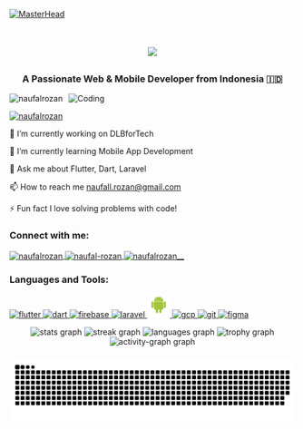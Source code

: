 [![MasterHead](https://camo.githubusercontent.com/9a25dbf27f91c354e0a9e85268104de67b6ada550d5a4830fee656d2b5d9143d/68747470733a2f2f692e70696e696d672e636f6d2f6f726967696e616c732f37372f63612f61332f37376361613332383834643733356434333961646534356261333766656166322e676966)](https://naufaldev.netlify.app/)

<h1 align="center">
    <img src="https://readme-typing-svg.herokuapp.com/?font=Fira+Code&size=28&center=true&vCenter=true&width=500&height=70&color=F7F7F7&pause=1000&duration=4000&lines=Hi+There!+👋;+I'm+Naufal+Rozan;" />
</h1>

<h3 align="center">A Passionate Web & Mobile Developer from Indonesia 🇮🇩</h3>
<img align="right" alt="Coding" width="400" src="https://media.giphy.com/media/qgQUggAC3Pfv687qPC/giphy.gif">

<p align="left">
  <img src="https://komarev.com/ghpvc/?username=naufalrozan&label=Profile%20views&color=0e75b6&style=flat" alt="naufalrozan" />
</p>

<p align="left">
  <a href="https://twitter.com/bernopal" target="blank">
    <img src="https://img.shields.io/twitter/follow/naufalrozan?logo=twitter&style=for-the-badge" alt="naufalrozan" />
  </a>
</p>

🔭 I’m currently working on DLBforTech

🌱 I’m currently learning Mobile App Development

💬 Ask me about Flutter, Dart, Laravel

📫 How to reach me naufall.rozan@gmail.com

⚡ Fun fact I love solving problems with code!

<h3 align="left">Connect with me:</h3>
<p align="left">
  <a href="https://twitter.com/bernopal" target="blank">
    <img align="center" src="https://raw.githubusercontent.com/rahuldkjain/github-profile-readme-generator/master/src/images/icons/Social/twitter.svg" alt="naufalrozan" height="30" width="40" />
  </a>
  <a href="https://linkedin.com/in/naufal-rozan" target="blank">
    <img align="center" src="https://raw.githubusercontent.com/rahuldkjain/github-profile-readme-generator/master/src/images/icons/Social/linked-in-alt.svg" alt="naufal-rozan" height="30" width="40" />
  </a>
  <a href="https://instagram.com/naufalrozan__" target="blank">
    <img align="center" src="https://raw.githubusercontent.com/rahuldkjain/github-profile-readme-generator/master/src/images/icons/Social/instagram.svg" alt="naufalrozan__" height="30" width="40" />
  </a>
</p>

<h3 align="left">Languages and Tools:</h3>
<p align="left">
  <a href="https://flutter.dev" target="_blank" rel="noreferrer">
    <img src="https://www.vectorlogo.zone/logos/flutterio/flutterio-icon.svg" alt="flutter" width="40" height="40"/>
  </a>
  <a href="https://dart.dev" target="_blank" rel="noreferrer">
    <img src="https://www.vectorlogo.zone/logos/dartlang/dartlang-icon.svg" alt="dart" width="40" height="40"/>
  </a>
  <a href="https://firebase.google.com/" target="_blank" rel="noreferrer">
    <img src="https://www.vectorlogo.zone/logos/firebase/firebase-icon.svg" alt="firebase" width="40" height="40"/>
  </a>
  <a href="https://laravel.com" target="_blank" rel="noreferrer">
    <img src="https://www.vectorlogo.zone/logos/laravel/laravel-icon.svg" alt="laravel" width="40" height="40"/>
  </a>
  <a href="https://developer.android.com" target="_blank" rel="noreferrer">
    <img src="https://raw.githubusercontent.com/devicons/devicon/master/icons/android/android-original-wordmark.svg" alt="android" width="40" height="40"/>
  </a>
  <a href="https://cloud.google.com" target="_blank" rel="noreferrer">
    <img src="https://www.vectorlogo.zone/logos/google_cloud/google_cloud-icon.svg" alt="gcp" width="40" height="40"/>
  </a>
  <a href="https://git-scm.com/" target="_blank" rel="noreferrer">
    <img src="https://www.vectorlogo.zone/logos/git-scm/git-scm-icon.svg" alt="git" width="40" height="40"/>
  </a>
  <a href="https://figma.com" target="_blank" rel="noreferrer">
    <img src="https://www.vectorlogo.zone/logos/figma/figma-icon.svg" alt="figma" width="40" height="40"/>
  </a>
</p>

<div align="center">
  <img src="https://github-readme-stats.vercel.app/api?username=naufalrozan&hide_title=false&hide_rank=false&show_icons=true&include_all_commits=true&count_private=true&disable_animations=false&theme=tokyonight&locale=en&hide_border=false&order=1" height="140" alt="stats graph"  />
  <img src="https://streak-stats.demolab.com?user=naufalrozan&locale=en&mode=daily&theme=tokyonight&hide_border=false&border_radius=5&order=3" height="140" alt="streak graph"  />
  <img src="https://github-readme-stats.vercel.app/api/top-langs?username=naufalrozan&locale=en&hide_title=false&layout=compact&card_width=320&langs_count=5&theme=tokyonight&hide_border=false&order=2" height="140" alt="languages graph"  />
  <img src="https://github-profile-trophy.vercel.app?username=naufalrozan&theme=tokyonight&column=-1&row=1&margin-w=8&margin-h=8&no-bg=false&no-frame=false&order=4" height="150" alt="trophy graph"  />
  <img src="https://github-readme-activity-graph.vercel.app/graph?username=naufalrozan&radius=16&theme=tokyo-night&area=true&order=5" height="300" alt="activity-graph graph"  />
</div>

###

<img src="https://raw.githubusercontent.com/naufalrozan/naufalrozan/output/snake.svg" alt="Snake animation" />

###
